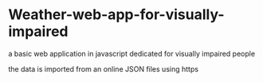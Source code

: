 # Weather-web-app-for-visually-impaired
a basic web application in javascript dedicated  for visually impaired people

the data is imported from an online JSON files using https 

